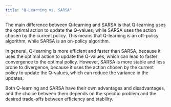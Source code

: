 ```yaml
---
title: "Q-Learning vs. SARSA"
---
```

The main difference between Q-learning and SARSA is that Q-learning uses the optimal action to update the Q-values, while SARSA uses the action chosen by the current policy. This means that Q-learning is an off-policy algorithm, while SARSA is an on-policy algorithm.

In general, Q-learning is more efficient and faster than SARSA, because it uses the optimal action to update the Q-values, which can lead to faster convergence to the optimal policy. However, SARSA is more stable and less prone to divergence, because it uses the action chosen by the current policy to update the Q-values, which can reduce the variance in the updates.

Both Q-learning and SARSA have their own advantages and disadvantages, and the choice between them depends on the specific problem and the desired trade-offs between efficiency and stability.
